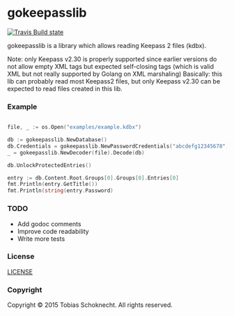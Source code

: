 gokeepasslib
============

[![Travis Build state](https://api.travis-ci.org/tobischo/gokeepasslib.svg)](https://travis-ci.org/tobischo/gokeepasslib)

gokeepasslib is a library which allows reading Keepass 2 files (kdbx).

Note: only Keepass v2.30 is properly supported since earlier versions do not allow empty XML tags but expected self-closing tags (which is valid XML but not really supported by Golang on XML marshaling)
Basically: this lib can probably read most Keepass2 files, but only Keepass v2.30 can be expected to read files created in this lib.

### Example

```go

file, _ := os.Open("examples/example.kdbx")

db := gokeepasslib.NewDatabase()
db.Credentials = gokeepasslib.NewPasswordCredentials("abcdefg12345678")
_ = gokeepasslib.NewDecoder(file).Decode(db)

db.UnlockProtectedEntries()

entry := db.Content.Root.Groups[0].Groups[0].Entries[0]
fmt.Println(entry.GetTitle())
fmt.Println(string(entry.Password)

```

### TODO

* Add godoc comments
* Improve code readability
* Write more tests

### License
[LICENSE](LICENSE.md)

### Copyright
Copyright &copy; 2015 Tobias Schoknecht. All rights reserved.
